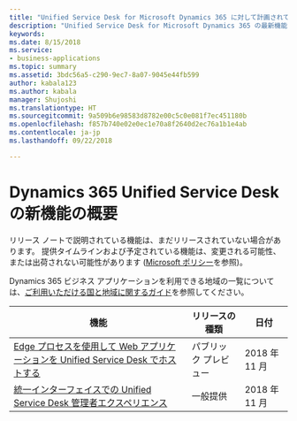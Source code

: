```yaml
---
title: "Unified Service Desk for Microsoft Dynamics 365 に対して計画されている機能の概要"
description: "Unified Service Desk for Microsoft Dynamics 365 の最新機能およびエンゲージメントを簡単に確認します"
keywords: 
ms.date: 8/15/2018
ms.service:
- business-applications
ms.topic: summary
ms.assetid: 3bdc56a5-c290-9ec7-8a07-9045e44fb599
author: kabala123
ms.author: kabala
manager: Shujoshi
ms.translationtype: HT
ms.sourcegitcommit: 9a509b6e98583d8782e00c5c0e081f7ec451180b
ms.openlocfilehash: f857b740e02e0ec1e70a8f2640d2ec76a1b1e4ab
ms.contentlocale: ja-jp
ms.lasthandoff: 09/22/2018

---
```


#  <a name="summary-of-whats-new-in-dynamics-365-unified-service-desk"></a>Dynamics 365 Unified Service Desk の新機能の概要 

リリース ノートで説明されている機能は、まだリリースされていない場合があります。 提供タイムラインおよび予定されている機能は、変更される可能性、または出荷されない可能性があります ([Microsoft ポリシー](https://go.microsoft.com/fwlink/p/?linkid=2007332)を参照)。

Dynamics 365 ビジネス アプリケーションを利用できる地域の一覧については、[ご利用いただける国と地域に関するガイド](https://aka.ms/dynamics_365_international_availability_deck)を参照してください。 


| 機能                                                                                                                                                                                       | リリースの種類   | 日付 |
|-----------------------------------------------------------------------------------------------------------------------------------------------------------------------------------------------|----------------|----------------------|
| [Edge プロセスを使用して Web アプリケーションを Unified Service Desk でホストする](using-edge-process-hosting-web-applications-in-unified-service-desk.md) | パブリック プレビュー | 2018 年 11 月          |
| [統一インターフェイスでの Unified Service Desk 管理者エクスペリエンス](unified-service-desk-admin-experience-on-unified-client.md)                                                                     | 一般提供             | 2018 年 11 月          |


